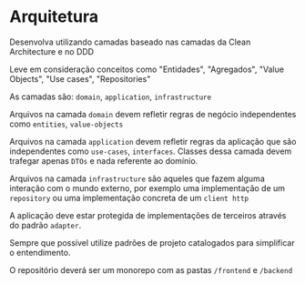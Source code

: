 # Arquitetura

Desenvolva utilizando camadas baseado nas camadas da Clean Architecture e no DDD

Leve em consideração conceitos como "Entidades", "Agregados", "Value Objects", "Use cases", "Repositories"

As camadas são: `domain`, `application`, `infrastructure`

Arquivos na camada `domain` devem refletir regras de negócio independentes como `entities`, `value-objects`

Arquivos na camada `application` devem refletir regras da aplicação que são independentes como `use-cases`, `interfaces`. Classes dessa camada devem trafegar apenas `DTOs` e nada referente ao domínio.

Arquivos na camada `infrastructure` são aqueles que fazem alguma interação com o mundo externo, por exemplo uma implementação de um `repository` ou uma implementação concreta de um `client http`

A aplicação deve estar protegida de implementações de terceiros através do padrão `adapter`.

Sempre que possível utilize padrões de projeto catalogados para simplificar o entendimento.

O repositório deverá ser um monorepo com as pastas `/frontend` e `/backend`